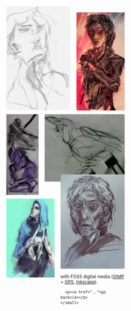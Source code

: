 <script>
  function show(id) {
    let sel = document.querySelector('#'+id)
    sel.style.opacity = 1.0
    sel.style['transition-delay'] = '0s'
  }
  function hide(id) {
    let sel = document.querySelector('#'+id)
    sel.style.opacity = 0.0
    sel.style['transition-delay'] = '.5s'
  }

  window.onload = () => {
    for (let img of document
          .querySelectorAll('.double img, .triple img')) {
      let id = img.src.split(/\/([\w\-]+)\./).slice(-2)[0]
      
      let sel = document.querySelector('#'+id)
      if ( sel ) {
        img.onmouseover = () => show(id)
        img.onmouseout = () => hide(id)
      }
      else
        console.log('unmatched id ' + id)
    }
  }
</script>

<style>
div.double {
  display: grid;
  grid-template-columns: 4fr 3fr;
  grid-column-gap: 1rem;
  margin-bottom: 10px;
}
div.triple {
  display: grid;
  grid-template-columns: 1fr 1fr 1fr;
  grid-column-gap: 1rem;
  margin-bottom: 10px;
}

/* https://fransdejonge.com/wp-content/uploads/2010/01/sidenotes.html */
.margin {
  display: block;
  float: right;
  max-width: 10rem;
  margin: 1rem;
}
.margin p {
  margin: 0 0 40px;
  min-height: 50px;
  opacity: 0;
  transition: .5s ease;
  overflow: hidden;
}
/* https://stackoverflow.com/a/20935566 */
.margin strong:after {
  content: '';
  display: block;
  border-bottom: 1px solid black;
}

@media (max-width: 940px) {
  .margin {
    display: none;
  }
}
</style>

<div class="wrapper" style="max-width: 940px;">
<div class="margin" style="min-height: 1500px;">

  <p id="exul">will no one lay the laurel <br/>wreath, when silence<br/>drowns the screams</p>
  <p id="ir">a light to burn all&nbsp;the&nbsp;empires, so&nbsp;bright the&nbsp;sun&nbsp;is ashamed to&nbsp;rise</p>
  
  <br/><br/><br/><br/><br/><br/><br/><br/><br/><br/>
  <p id="_">here now&nbsp;comes the&nbsp;sweet, corrupting reality</p>
  
  <p id="sorceress">I should care to let&nbsp;you&nbsp;fly,<br/>a chance to retrieve what was left behind</p>
  <p id="priestess">give&nbsp;up&nbsp;my&nbsp;shame, all&nbsp;of&nbsp;my&nbsp;pain, for&nbsp;you&nbsp;again</p>
  
  <br/><br/><br/><br/><br/><br/>

  <p id="corvy">give me eyes to see<br/> her never growing old<br/>(take heart, it's all fool's&nbsp;gold)</p>
  <p id="sacer">there&nbsp;is nothing you&nbsp;keep, there&nbsp;is only your&nbsp;reflection</p>
</div>

<div class="double" style="grid-template-columns: 4fr 3fr;">
  <img src="exul.png" title=""/>
  <img src="ir.png" title="" style="margin-top: 1rem;"/>
</div>
  
<div class="double" style="grid-template-columns: 2fr 5fr;">
  <img src="sorceress.png" title="" />
  <img src="corvy.png" title="" />
  </div>
</div>

<div class="double" style="grid-template-columns: 3fr 4fr;">
  <img src="priestess.png" title="" style="margin-top: 0rem;" />
  <div>
    <img src="sacer.png" title="" style="margin-top: -4rem;" />
    <small>
      <p>with FOSS digital media (<a href="https://www.gimp.org/">GIMP</a> + <a href="https://code.google.com/archive/p/gps-gimp-paint-studio/">GPS</a>, <a href="https://inkscape.org/en/">Inkscape</a>).</p>

      <p><a href="..">go back</a></p>
    </small>
  </div>
</div>

<div class="triple" style="justify-items: center;">
</div>
